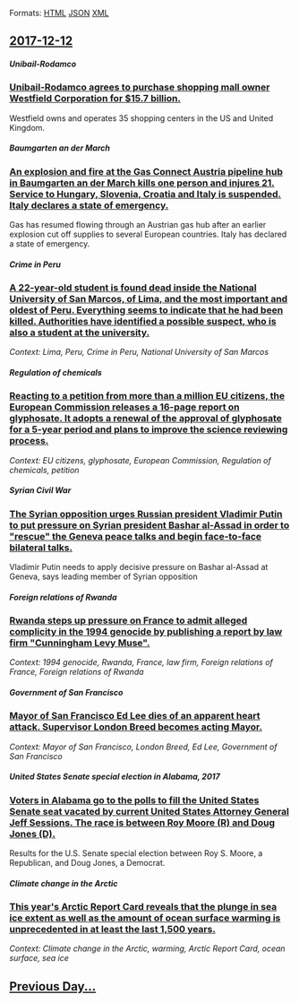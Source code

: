 
Formats: [HTML](2017/12/12/index.html)  [JSON](2017/12/12/index.json)  [XML](2017/12/12/index.xml)  

## [2017-12-12](/news/2017/12/12/index.md)

##### Unibail-Rodamco
### [Unibail-Rodamco agrees to purchase shopping mall owner Westfield Corporation for $15.7 billion. ](/news/2017/12/12/unibail-rodamco-agrees-to-purchase-shopping-mall-owner-westfield-corporation-for-15-7-billion.md)
Westfield owns and operates 35 shopping centers in the US and United Kingdom.

##### Baumgarten an der March
### [An explosion and fire at the Gas Connect Austria pipeline hub in Baumgarten an der March kills one person and injures 21. Service to Hungary, Slovenia, Croatia and Italy is suspended. Italy declares a state of emergency. ](/news/2017/12/12/an-explosion-and-fire-at-the-gas-connect-austria-pipeline-hub-in-baumgarten-an-der-march-kills-one-person-and-injures-21-service-to-hungary.md)
Gas has resumed flowing through an Austrian gas hub after an earlier explosion cut off supplies to several European countries. Italy has declared a state of emergency.

##### Crime in Peru
### [A 22-year-old student is found dead inside the National University of San Marcos, of Lima, and the most important and oldest of Peru. Everything seems to indicate that he had been killed. Authorities have identified a possible suspect, who is also a student at the university. ](/news/2017/12/12/a-22-year-old-student-is-found-dead-inside-the-national-university-of-san-marcos-of-lima-and-the-most-important-and-oldest-of-peru-everyt.md)
_Context: Lima, Peru, Crime in Peru, National University of San Marcos_

##### Regulation of chemicals
### [Reacting to a petition from more than a million EU citizens, the European Commission releases a 16-page report on glyphosate. It adopts a renewal of the approval of glyphosate for a 5-year period and plans to improve the science reviewing process. ](/news/2017/12/12/reacting-to-a-petition-from-more-than-a-million-eu-citizens-the-european-commission-releases-a-16-page-report-on-glyphosate-it-adopts-a-re.md)
_Context: EU citizens, glyphosate, European Commission, Regulation of chemicals, petition_

##### Syrian Civil War
### [The Syrian opposition urges Russian president Vladimir Putin to put pressure on Syrian president Bashar al-Assad in order to "rescue" the Geneva peace talks and begin face-to-face bilateral talks. ](/news/2017/12/12/the-syrian-opposition-urges-russian-president-vladimir-putin-to-put-pressure-on-syrian-president-bashar-al-assad-in-order-to-rescue-the-ge.md)
Vladimir Putin needs to apply decisive pressure on Bashar al-Assad at Geneva, says leading member of Syrian opposition

##### Foreign relations of Rwanda
### [Rwanda steps up pressure on France to admit alleged complicity in the 1994 genocide by publishing a report by law firm "Cunningham Levy Muse". ](/news/2017/12/12/rwanda-steps-up-pressure-on-france-to-admit-alleged-complicity-in-the-1994-genocide-by-publishing-a-report-by-law-firm-cunningham-levy-muse.md)
_Context: 1994 genocide, Rwanda, France, law firm, Foreign relations of France, Foreign relations of Rwanda_

##### Government of San Francisco
### [Mayor of San Francisco Ed Lee dies of an apparent heart attack. Supervisor London Breed becomes acting Mayor. ](/news/2017/12/12/mayor-of-san-francisco-ed-lee-dies-of-an-apparent-heart-attack-supervisor-london-breed-becomes-acting-mayor.md)
_Context: Mayor of San Francisco, London Breed, Ed Lee, Government of San Francisco_

##### United States Senate special election in Alabama, 2017
### [Voters in Alabama go to the polls to fill the United States Senate seat vacated by current United States Attorney General Jeff Sessions. The race is between Roy Moore (R) and Doug Jones (D). ](/news/2017/12/12/voters-in-alabama-go-to-the-polls-to-fill-the-united-states-senate-seat-vacated-by-current-united-states-attorney-general-jeff-sessions-the.md)
Results for the U.S. Senate special election between Roy S. Moore, a Republican, and Doug Jones, a Democrat.

##### Climate change in the Arctic
### [This year's Arctic Report Card reveals that the plunge in sea ice extent as well as the amount of ocean surface warming is unprecedented in at least the last 1,500 years. ](/news/2017/12/12/this-year-s-arctic-report-card-reveals-that-the-plunge-in-sea-ice-extent-as-well-as-the-amount-of-ocean-surface-warming-is-unprecedented-in.md)
_Context: Climate change in the Arctic, warming, Arctic Report Card, ocean surface, sea ice_

## [Previous Day...](/news/2017/12/11/index.md)

